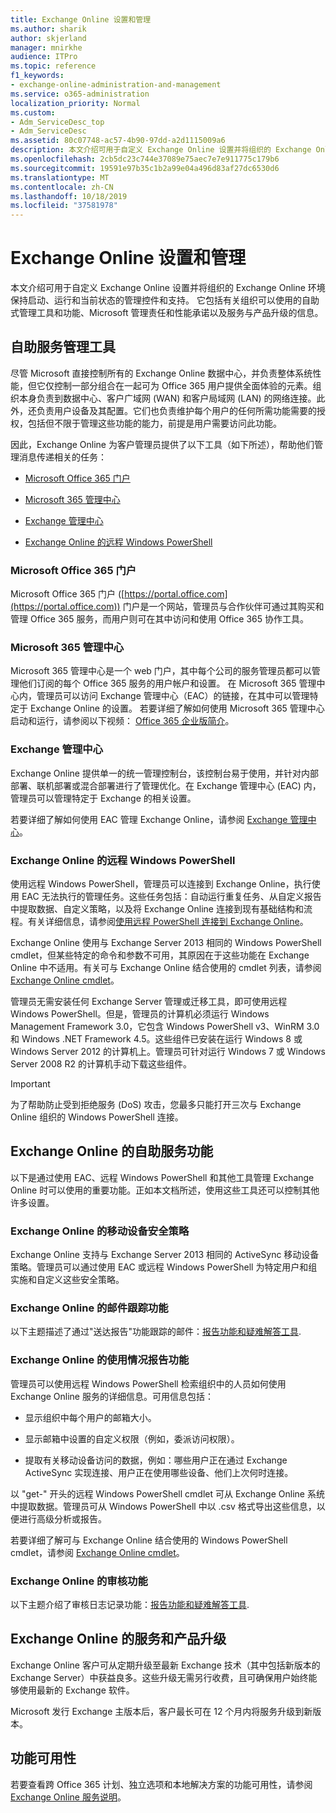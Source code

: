 ```yaml
---
title: Exchange Online 设置和管理
ms.author: sharik
author: skjerland
manager: mnirkhe
audience: ITPro
ms.topic: reference
f1_keywords:
- exchange-online-administration-and-management
ms.service: o365-administration
localization_priority: Normal
ms.custom:
- Adm_ServiceDesc_top
- Adm_ServiceDesc
ms.assetid: 80c07748-ac57-4b90-97dd-a2d1115009a6
description: 本文介绍可用于自定义 Exchange Online 设置并将组织的 Exchange Online 环境保持启动、运行和当前状态的管理控件和支持。 它包括有关组织可以使用的自助式管理工具和功能、Microsoft 管理责任和性能承诺以及服务与产品升级的信息。
ms.openlocfilehash: 2cb5dc23c744e37089e75aec7e7e911775c179b6
ms.sourcegitcommit: 19591e97b35c1b2a99e04a496d83af27dc6530d6
ms.translationtype: MT
ms.contentlocale: zh-CN
ms.lasthandoff: 10/18/2019
ms.locfileid: "37581978"
---
```

# <a name="exchange-online-setup-and-administration"></a>Exchange Online 设置和管理

本文介绍可用于自定义 Exchange Online 设置并将组织的 Exchange Online 环境保持启动、运行和当前状态的管理控件和支持。 它包括有关组织可以使用的自助式管理工具和功能、Microsoft 管理责任和性能承诺以及服务与产品升级的信息。
  
## <a name="self-service-administration-tools"></a>自助服务管理工具

尽管 Microsoft 直接控制所有的 Exchange Online 数据中心，并负责整体系统性能，但它仅控制一部分组合在一起可为 Office 365 用户提供全面体验的元素。组织本身负责到数据中心、客户广域网 (WAN) 和客户局域网 (LAN) 的网络连接。此外，还负责用户设备及其配置。它们也负责维护每个用户的任何所需功能需要的授权，包括但不限于管理这些功能的能力，前提是用户需要访问此功能。
  
因此，Exchange Online 为客户管理员提供了以下工具（如下所述），帮助他们管理消息传递相关的任务：
  
- [Microsoft Office 365 门户](exchange-online-setup-and-administration.md#microsoft-office-365-portal)
    
- [Microsoft 365 管理中心](#microsoft-365-admin-center)
    
- [Exchange 管理中心](exchange-online-setup-and-administration.md#exchange-admin-center)
    
- [Exchange Online 的远程 Windows PowerShell](exchange-online-setup-and-administration.md#remote-windows-powershell-for-exchange-online)
    
### <a name="microsoft-office-365-portal"></a>Microsoft Office 365 门户

Microsoft Office 365 门户 ([https://portal.office.com](https://portal.office.com)) 门户是一个网站，管理员与合作伙伴可通过其购买和管理 Office 365 服务，而用户则可在其中访问和使用 Office 365 协作工具。
  
### <a name="microsoft-365-admin-center"></a>Microsoft 365 管理中心

Microsoft 365 管理中心是一个 web 门户，其中每个公司的服务管理员都可以管理他们订阅的每个 Office 365 服务的用户帐户和设置。 在 Microsoft 365 管理中心内，管理员可以访问 Exchange 管理中心（EAC）的链接，在其中可以管理特定于 Exchange Online 的设置。 若要详细了解如何使用 Microsoft 365 管理中心启动和运行，请参阅以下视频： [Office 365 企业版简介](https://go.microsoft.com/fwlink/p/?LinkId=271806)。
  
### <a name="exchange-admin-center"></a>Exchange 管理中心

Exchange Online 提供单一的统一管理控制台，该控制台易于使用，并针对内部部署、联机部署或混合部署进行了管理优化。在 Exchange 管理中心 (EAC) 内，管理员可以管理特定于 Exchange 的相关设置。
  
若要详细了解如何使用 EAC 管理 Exchange Online，请参阅 [Exchange 管理中心](https://go.microsoft.com/fwlink/p/?LinkId=271807)。
  
### <a name="remote-windows-powershell-for-exchange-online"></a>Exchange Online 的远程 Windows PowerShell

使用远程 Windows PowerShell，管理员可以连接到 Exchange Online，执行使用 EAC 无法执行的管理任务。这些任务包括：自动运行重复任务、从自定义报告中提取数据、自定义策略，以及将 Exchange Online 连接到现有基础结构和流程。有关详细信息，请参阅[使用远程 PowerShell 连接到 Exchange Online](https://go.microsoft.com/fwlink/p/?LinkId=308994)。
  
Exchange Online 使用与 Exchange Server 2013 相同的 Windows PowerShell cmdlet，但某些特定的命令和参数不可用，其原因在于这些功能在 Exchange Online 中不适用。有关可与 Exchange Online 结合使用的 cmdlet 列表，请参阅 [Exchange Online cmdlet](https://go.microsoft.com/fwlink/p/?LinkId=271808)。
  
管理员无需安装任何 Exchange Server 管理或迁移工具，即可使用远程 Windows PowerShell。但是，管理员的计算机必须运行 Windows Management Framework 3.0，它包含 Windows PowerShell v3、WinRM 3.0 和 Windows .NET Framework 4.5。这些组件已安装在运行 Windows 8 或 Windows Server 2012 的计算机上。管理员可针对运行 Windows 7 或 Windows Server 2008 R2 的计算机手动下载这些组件。
  
> [!IMPORTANT]
> 为了帮助防止受到拒绝服务 (DoS) 攻击，您最多只能打开三次与 Exchange Online 组织的 Windows PowerShell 连接。 
  
## <a name="self-service-capabilities-for-exchange-online"></a>Exchange Online 的自助服务功能

以下是通过使用 EAC、远程 Windows PowerShell 和其他工具管理 Exchange Online 时可以使用的重要功能。正如本文档所述，使用这些工具还可以控制其他许多设置。
  
### <a name="mobile-device-security-policies-for-exchange-online"></a>Exchange Online 的移动设备安全策略

Exchange Online 支持与 Exchange Server 2013 相同的 ActiveSync 移动设备策略。管理员可以通过使用 EAC 或远程 Windows PowerShell 为特定用户和组实施和自定义这些安全策略。
  
### <a name="message-tracking-for-exchange-online"></a>Exchange Online 的邮件跟踪功能

以下主题描述了通过"送达报告"功能跟踪的邮件：[报告功能和疑难解答工具](reporting-features-and-troubleshooting-tools.md).
  
### <a name="usage-reporting-for-exchange-online"></a>Exchange Online 的使用情况报告功能

管理员可以使用远程 Windows PowerShell 检索组织中的人员如何使用 Exchange Online 服务的详细信息。可用信息包括：
  
- 显示组织中每个用户的邮箱大小。
    
- 显示邮箱中设置的自定义权限（例如，委派访问权限）。
    
- 提取有关移动设备访问的数据，例如：哪些用户正在通过 Exchange ActiveSync 实现连接、用户正在使用哪些设备、他们上次何时连接。
    
以 "get-" 开头的远程 Windows PowerShell cmdlet 可从 Exchange Online 系统中提取数据。管理员可从 Windows PowerShell 中以 .csv 格式导出这些信息，以便进行高级分析或报告。
  
若要详细了解可与 Exchange Online 结合使用的 Windows PowerShell cmdlet，请参阅 [Exchange Online cmdlet](https://go.microsoft.com/fwlink/p/?LinkId=271808)。
  
### <a name="auditing-for-exchange-online"></a>Exchange Online 的审核功能

以下主题介绍了审核日志记录功能：[报告功能和疑难解答工具](reporting-features-and-troubleshooting-tools.md).
  
## <a name="service-and-product-upgrades-for-exchange-online"></a>Exchange Online 的服务和产品升级

Exchange Online 客户可从定期升级至最新 Exchange 技术（其中包括新版本的 Exchange Server）中获益良多。这些升级无需另行收费，且可确保用户始终能够使用最新的 Exchange 软件。
  
Microsoft 发行 Exchange 主版本后，客户最长可在 12 个月内将服务升级到新版本。
  
## <a name="feature-availability"></a>功能可用性

若要查看跨 Office 365 计划、独立选项和本地解决方案的功能可用性，请参阅[Exchange Online 服务说明](exchange-online-service-description.md)。
  